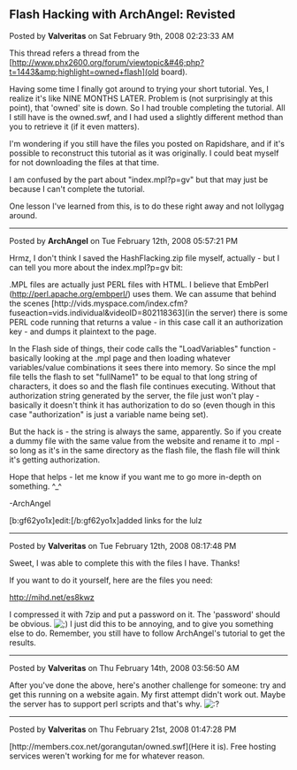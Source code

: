 ## Flash Hacking with ArchAngel: Revisted
Posted by **Valveritas** on Sat February 9th, 2008 02:23:33 AM

This thread refers a thread from the [http://www.phx2600.org/forum/viewtopic&#46;php?t=1443&amp;highlight=owned+flash](old board).

Having some time I finally got around to trying your short tutorial.  Yes, I realize it's like NINE MONTHS LATER.  Problem is (not surprisingly at this point), that 'owned' site is down.  So I had trouble completing the tutorial.  All I still have is the owned.swf, and I had used a slightly different method than you to retrieve it (if it even matters).

I'm wondering if you still have the files you posted on Rapidshare, and if it's possible to reconstruct this tutorial as it was originally.   I could beat myself for not downloading the files at that time.

I am confused by the part about &quot;index.mpl?p=gv&quot; but that may just be because I can't complete the tutorial.  

One lesson I've learned from this, is to do these right away and not lollygag around.

--------------------------------------------------------------------------------

Posted by **ArchAngel** on Tue February 12th, 2008 05:57:21 PM

Hrmz, I don't think I saved the HashFlacking.zip file myself, actually - but I can tell you more about the index.mpl?p=gv bit:

.MPL files are actually just PERL files with HTML. I believe that EmbPerl (<!-- m --><a class="postlink" href="http://perl.apache.org/embperl/">http://perl.apache.org/embperl/</a><!-- m -->) uses them. We can assume that behind the scenes [http&#58;//vids&#46;myspace&#46;com/index&#46;cfm?fuseaction=vids&#46;individual&amp;videoID=802118363](in the server) there is some PERL code running that returns a value - in this case call it an authorization key - and dumps it plaintext to the page.

In the Flash side of things, their code calls the &quot;LoadVariables&quot; function - basically looking at the .mpl page and then loading whatever variables/value combinations it sees there into memory. So since the mpl file tells the flash to set &quot;fullName1&quot; to be equal to that long string of characters, it does so and the flash file continues executing. Without that authorization string generated by the server, the file just won't play - basically it doesn't think it has authorization to do so (even though in this case &quot;authorization&quot; is just a variable name being set).

But the hack is - the string is always the same, apparently. So if you create a dummy file with the same value from the website and rename it to .mpl - so long as it's in the same directory as the flash file, the flash file will think it's getting authorization.

Hope that helps - let me know if you want me to go more in-depth on something. ^_^

-ArchAngel

[b:gf62yo1x]edit:[/b:gf62yo1x]added links for the lulz

--------------------------------------------------------------------------------

Posted by **Valveritas** on Tue February 12th, 2008 08:17:48 PM

Sweet, I was able to complete this with the files I have. Thanks!  

If you want to do it yourself, here are the files you need:
<!-- m --><a class="postlink" href="http://mihd.net/es8kwz">http://mihd.net/es8kwz</a><!-- m -->

I compressed it with 7zip and put a password on it.  The 'password' should be obvious.   <!-- s;) --><img src="{SMILIES_PATH}/icon_e_wink.gif" alt=";)" title="Wink" /><!-- s;) -->   I just did this to be annoying, and to give you something else to do.  Remember, you still have to follow ArchAngel's tutorial to get the results.

--------------------------------------------------------------------------------

Posted by **Valveritas** on Thu February 14th, 2008 03:56:50 AM

After you've done the above, here's another challenge for someone: try and get this running on a website again.  My first attempt didn't work out.   Maybe the server has to support perl scripts and that's why.   <!-- s:? --><img src="{SMILIES_PATH}/icon_e_confused.gif" alt=":?" title="Confused" /><!-- s:? -->

--------------------------------------------------------------------------------

Posted by **Valveritas** on Thu February 21st, 2008 01:47:28 PM

[http&#58;//members&#46;cox&#46;net/gorangutan/owned&#46;swf](Here it is).  Free hosting services weren't working for me for whatever reason.
